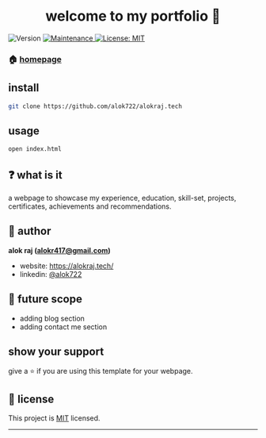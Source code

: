 <h1 align="center">welcome to my portfolio 👋</h1>
<p>
  <img alt="Version" src="https://img.shields.io/badge/version-3.0.1-blue.svg?cacheSeconds=2592000" />
  <a href="https://github.com/open-devs/fastify-typescript-generator/graphs/commit-activity" target="_blank">
    <img alt="Maintenance" src="https://img.shields.io/badge/Maintained-yes-blue.svg" />
  </a>
  <a href="https://github.com/open-devs/fastify-typescript-generator/blob/master/LICENSE" target="_blank">
    <img alt="License: MIT" src="https://img.shields.io/github/license/open-devs/fastify-typescript-generator" />
  </a>
</p>

### 🏠 [homepage](https://alokraj.tech)

## install

```sh
git clone https://github.com/alok722/alokraj.tech
```

## usage

```sh
open index.html
```

## ❓ what is it

a webpage to showcase my experience, education, skill-set, projects, certificates, achievements and recommendations.

## 👤 author

 **alok raj (alokr417@gmail.com)**

* website: https://alokraj.tech/
* linkedin: [@alok722](https://linkedin.com/in/alok722)

## 🚀 future scope

* adding blog section
* adding contact me section

## show your support

give a ⭐️ if you are using this template for your webpage.

## 📝 license

This project is [MIT](https://github.com/alok722/portfolio/blob/master/LICENSE) licensed.

***